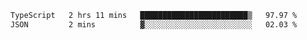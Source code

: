 <!--START_SECTION:waka-->

```txt
TypeScript   2 hrs 11 mins   ████████████████████████▒   97.97 %
JSON         2 mins          ▓░░░░░░░░░░░░░░░░░░░░░░░░   02.03 %
```

<!--END_SECTION:waka-->
